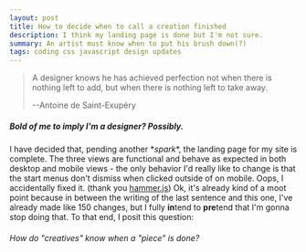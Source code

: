 ```yaml
---
layout: post
title: How to decide when to call a creation finished
description: I think my landing page is done but I'm not sure.
summary: An artist must know when to put his brush down(?)
tags: coding css javascript design updates
---
```


> A designer knows he has achieved perfection not when there is nothing left to add, but when there is nothing left to take away.
>
> --Antoine de Saint-Exupéry

##### Bold of me to imply I'm a designer? Possibly.

I have decided that, pending another \**spark*\*, the landing page for my site is complete. The three views are functional and behave as expected in both desktop and mobile views - the only behavior I'd really like to change is that the start menus don't dismiss when clicked outside of on mobile. Oops, I accidentally fixed it. (thank you [hammer.js](https://hammerjs.github.io/)) Ok, it's already kind of a moot point because in between the writing of the last sentence and this one, I've already made like 150 changes, but I fully **in**tend to **pre**tend that I'm gonna stop doing that. To that end, I posit this question:

###### How do "creatives" know when a "piece" is done?

